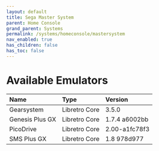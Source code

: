 ```yaml
---
layout: default
title: Sega Master System
parent: Home Console
grand_parent: Systems
permalink: /systems/homeconsole/mastersystem
nav_enabled: true
has_children: false
has_toc: false
---
```


# Available Emulators

| Name               | Type             | Version           |
|:-------------------|:-----------------|:------------------|
| Gearsystem         | Libretro Core    | 3.5.0             |
| Genesis Plus GX    | Libretro Core    | 1.7.4 a6002bb     |
| PicoDrive          | Libretro Core    | 2.00-a1fc78f3     |
| SMS Plus GX        | Libretro Core    | 1.8 978d977       |

